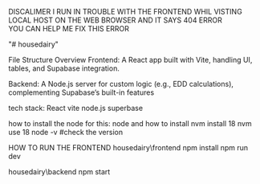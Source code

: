  DISCALIMER I RUN IN TROUBLE WITH THE FRONTEND WHIL VISTING LOCAL HOST ON THE WEB BROWSER AND IT SAYS 404 ERROR 	 
 YOU CAN HELP ME FIX THIS ERROR	 
 
"# housedairy"  

File Structure Overview 
Frontend: A React app built with Vite, handling UI, tables, and Supabase integration. 


Backend: A Node.js server for custom logic (e.g., EDD calculations), complementing Supabase’s built-in features
 

tech stack:
React
vite
node.js 
superbase
 
how to install the node for this:
node and how to install
nvm install 18
nvm use 18
node -v   #check the version

  
HOW TO RUN THE FRONTEND
housedairy\frontend
npm install
npm run dev
  
housedairy\backend
npm start
